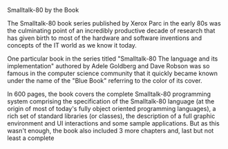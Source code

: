 Smalltalk-80 by the Book

The Smalltalk-80 book series published by Xerox Parc in the early 80s was the culminating point of an incredibly productive decade of research that has given birth to most of the hardware and software inventions and concepts of the IT world as we know it today.

One particular book in the series titled "Smalltalk-80 The language and its implementation" authored by Adele Goldberg and Dave Robson was so famous in the computer science community that it quickly became known under the name of the "Blue Book" referring to the color of its cover.

In 600 pages, the book covers the complete Smalltalk-80 programming system comprising the specification of the Smalltalk-80 language (at the origin of most of today's fully object oriented programming languages), a rich set of standard libraries (or classes), the description of a full graphic environment and UI interactions and some sample applications. But as this wasn't enough, the book also included 3 more chapters  and, last but not least a complete 
